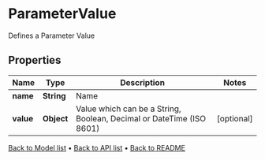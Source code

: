 

# ParameterValue

Defines a Parameter Value

## Properties

| Name | Type | Description | Notes |
|------------ | ------------- | ------------- | -------------|
|**name** | **String** | Name |  |
|**value** | **Object** | Value which can be a String, Boolean, Decimal or DateTime (ISO 8601) |  [optional] |



[Back to Model list](../README.md#documentation-for-models) &#8226; [Back to API list](../README.md#documentation-for-api-endpoints) &#8226; [Back to README](../README.md)


